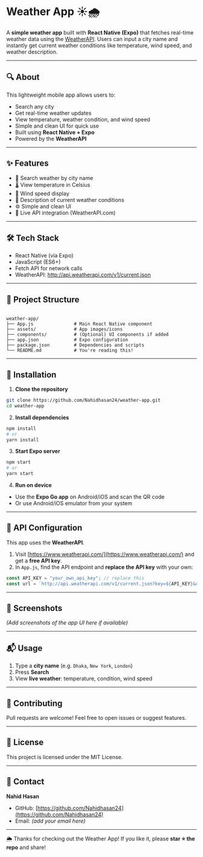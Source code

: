 # Weather App ☀️🌧️

A **simple weather app** built with **React Native (Expo)** that fetches real-time weather data using the [WeatherAPI](http://api.weatherapi.com/). Users can input a city name and instantly get current weather conditions like temperature, wind speed, and weather description.

---

## 🔍 About

This lightweight mobile app allows users to:

- Search any city
- Get real-time weather updates
- View temperature, weather condition, and wind speed
- Simple and clean UI for quick use
- Built using **React Native + Expo**
- Powered by the **WeatherAPI**

---

## ✨ Features

- 🔎 Search weather by city name  
- 🌡️ View temperature in Celsius  
- 💨 Wind speed display  
- 📃 Description of current weather conditions  
- ⚙️ Simple and clean UI  
- 📡 Live API integration (WeatherAPI.com)  

---

## 🛠️ Tech Stack

- React Native (via Expo)
- JavaScript (ES6+)
- Fetch API for network calls
- WeatherAPI: http://api.weatherapi.com/v1/current.json

---

## 📁 Project Structure

```

weather-app/
├── App.js               # Main React Native component
├── assets/              # App images/icons
├── components/          # (Optional) UI components if added
├── app.json             # Expo configuration
├── package.json         # Dependencies and scripts
└── README.md            # You're reading this!

````

---

## 🔧 Installation

1. **Clone the repository**

```bash
git clone https://github.com/Nahidhasan24/weather-app.git
cd weather-app
````

2. **Install dependencies**

```bash
npm install
# or
yarn install
```

3. **Start Expo server**

```bash
npm start
# or
yarn start
```

4. **Run on device**

* Use the **Expo Go app** on Android/iOS and scan the QR code
* Or use Android/iOS emulator from your system

---

## 🔑 API Configuration

This app uses the **WeatherAPI**.

1. Visit [https://www.weatherapi.com/](https://www.weatherapi.com/) and get a **free API key**.
2. In `App.js`, find the API endpoint and **replace the API key** with your own:

```js
const API_KEY = "your_own_api_key"; // replace this
const url = `http://api.weatherapi.com/v1/current.json?key=${API_KEY}&q=${city}`;
```

---

## 📸 Screenshots

*(Add screenshots of the app UI here if available)*

---

## 📬 Usage

1. Type a **city name** (e.g. `Dhaka`, `New York`, `London`)
2. Press **Search**
3. View **live weather**: temperature, condition, wind speed

---

## 🤝 Contributing

Pull requests are welcome! Feel free to open issues or suggest features.

---

## 📜 License

This project is licensed under the MIT License.

---

## 🙋 Contact

**Nahid Hasan**

* GitHub: [https://github.com/Nahidhasan24](https://github.com/Nahidhasan24)
* Email: *(add your email here)*

---

🌦️ Thanks for checking out the Weather App!
If you like it, please **star ⭐ the repo** and share!

